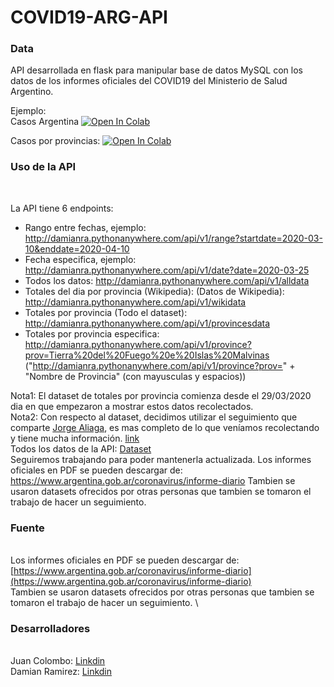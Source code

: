 # COVID19-ARG-API
### Data

API desarrollada en flask para manipular base de datos MySQL con los datos de los informes oficiales del COVID19 del Ministerio de Salud Argentino.

Ejemplo:
 \
Casos Argentina
 [![Open In
Colab](https://colab.research.google.com/assets/colab-badge.svg)](https://colab.research.google.com/drive/1K1ilzDK5F60_KeJ2aifrFOvBw9337T8Q)

Casos por provincias:
 [![Open In
Colab](https://colab.research.google.com/assets/colab-badge.svg)](https://colab.research.google.com/drive/1R8ahRAUTpn9kQKantkySWZErrkteOkVx?usp=sharing)

### Uso de la API
<br>

 La API tiene 6 endpoints:


-   Rango entre fechas, ejemplo: http://damianra.pythonanywhere.com/api/v1/range?startdate=2020-03-10&enddate=2020-04-10
-   Fecha especifica, ejemplo: http://damianra.pythonanywhere.com/api/v1/date?date=2020-03-25
-   Todos los datos: http://damianra.pythonanywhere.com/api/v1/alldata
-   Totales del dia por provincia (Wikipedia): (Datos de Wikipedia): http://damianra.pythonanywhere.com/api/v1/wikidata
-   Totales por provincia (Todo el dataset): http://damianra.pythonanywhere.com/api/v1/provincesdata 
-   Totales por provincia especifica: http://damianra.pythonanywhere.com/api/v1/province?prov=Tierra%20del%20Fuego%20e%20Islas%20Malvinas 
("http://damianra.pythonanywhere.com/api/v1/province?prov=" + "Nombre de Provincia" (con mayusculas y espacios)) 

Nota1: El dataset de totales por provincia comienza desde el 29/03/2020 dia en que empezaron a mostrar estos datos recolectados.<br>
Nota2: Con respecto al dataset, decidimos utilizar el seguimiento que comparte <a href="https://twitter.com/jorgeluisaliaga">Jorge Aliaga</a>, es mas completo de lo que veníamos recolectando y tiene mucha información. <a href="https://docs.google.com/spreadsheets/d/1M7uDgWSfy6z1MNbC9FP6jTNgvY7XchJ0m-BfW88SKtQ/edit?usp=sharing">link</a>
<br>
Todos los datos de la API: <a href="http://damianra.pythonanywhere.com/dataset">Dataset</a>
<br>
Seguiremos trabajando para poder mantenerla actualizada. Los informes oficiales en PDF se pueden descargar de:
https://www.argentina.gob.ar/coronavirus/informe-diario
Tambien se usaron datasets ofrecidos por otras personas que tambien se tomaron el trabajo de hacer un seguimiento.

### Fuente

\
 Los informes oficiales en PDF se pueden descargar de:
[https://www.argentina.gob.ar/coronavirus/informe-diario](https://www.argentina.gob.ar/coronavirus/informe-diario)
\
 Tambien se usaron datasets ofrecidos por otras personas que tambien se
tomaron el trabajo de hacer un seguimiento. \


### Desarrolladores

\
 Juan Colombo:
[Linkdin](https://www.linkedin.com/in/juan-carlos-colombo-336642152/) \
 Damian Ramirez:
[Linkdin](https://www.linkedin.com/in/damian-ramirez-677488172)
